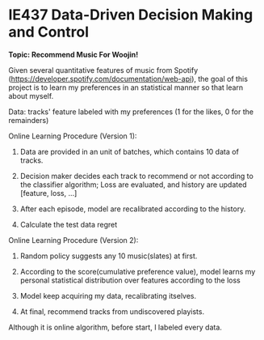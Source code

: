 # IE437 Data-Driven Decision Making and Control

**Topic: Recommend Music For Woojin!**

Given several quantitative features of music from Spotify (https://developer.spotify.com/documentation/web-api), the goal of this project is to learn my preferences in an statistical manner so that learn about myself.

Data: tracks' feature labeled with my preferences (1 for the likes, 0 for the remainders)


Online Learning Procedure (Version 1):

1. Data are provided in an unit of batches, which contains 10 data of tracks.

2. Decision maker decides each track to recommend or not according to the classifier algorithm; Loss are evaluated, and history are updated [feature, loss, ...]

3. After each episode, model are recalibrated according to the history.

4. Calculate the test data regret

Online Learning Procedure (Version 2):

1. Random policy suggests any 10 music(slates) at first.

2. According to the score(cumulative preference value), model learns my personal statistical distribution over features according to the loss

3. Model keep acquiring my data, recalibrating itselves.

4. At final, recommend tracks from undiscovered playists.


Although it is online algorithm, before start, I labeled every data.

